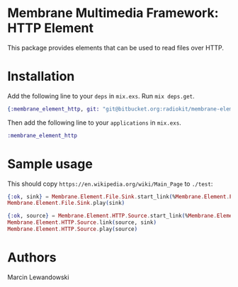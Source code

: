 # Membrane Multimedia Framework: HTTP Element

This package provides elements that can be used to read files over HTTP.

# Installation

Add the following line to your `deps` in `mix.exs`.  Run `mix deps.get`.

```elixir
{:membrane_element_http, git: "git@bitbucket.org:radiokit/membrane-element-http.git"}
```

Then add the following line to your `applications` in `mix.exs`.

```elixir
:membrane_element_http
```

# Sample usage

This should copy `https://en.wikipedia.org/wiki/Main_Page` to `./test`:

```elixir
{:ok, sink} = Membrane.Element.File.Sink.start_link(%Membrane.Element.File.SinkOptions{location: "./test"})
Membrane.Element.File.Sink.play(sink)

{:ok, source} = Membrane.Element.HTTP.Source.start_link(%Membrane.Element.HTTP.SourceOptions{location: "https://en.wikipedia.org/wiki/Main_Page"})
Membrane.Element.HTTP.Source.link(source, sink)
Membrane.Element.HTTP.Source.play(source)
```

# Authors

Marcin Lewandowski
